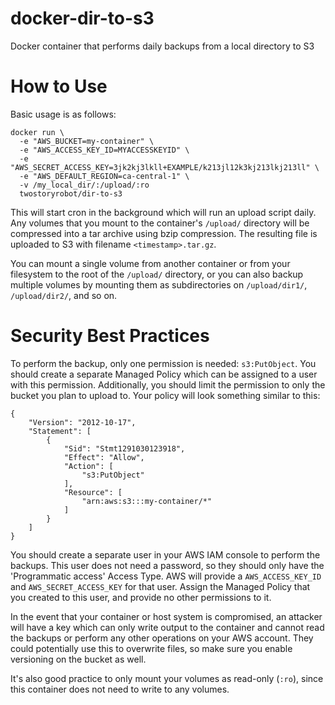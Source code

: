 # docker-dir-to-s3

Docker container that performs daily backups from a local directory to S3

# How to Use

Basic usage is as follows:

```
docker run \
  -e "AWS_BUCKET=my-container" \
  -e "AWS_ACCESS_KEY_ID=MYACCESSKEYID" \
  -e "AWS_SECRET_ACCESS_KEY=3jk2kj3lkll+EXAMPLE/k213jl12k3kj213lkj213ll" \
  -e "AWS_DEFAULT_REGION=ca-central-1" \
  -v /my_local_dir/:/upload/:ro
  twostoryrobot/dir-to-s3
```

This will start cron in the background which will run an upload script daily.
Any volumes that you mount to the container's `/upload/` directory will be 
compressed into a tar archive using bzip compression. The resulting file is
uploaded to S3 with filename `<timestamp>.tar.gz`.

You can mount a single volume from another container or from your filesystem 
to the root of the `/upload/` directory, or you can also backup multiple volumes
by mounting them as subdirectories on `/upload/dir1/`, `/upload/dir2/`, and so 
on.

# Security Best Practices

To perform the backup, only one permission is needed: `s3:PutObject`. You should
create a separate Managed Policy which can be assigned to a user with this 
permission. Additionally, you should limit the permission to only the bucket
you plan to upload to. Your policy will look something similar to this:

```
{
    "Version": "2012-10-17",
    "Statement": [
        {
            "Sid": "Stmt1291030123918",
            "Effect": "Allow",
            "Action": [
                "s3:PutObject"
            ],
            "Resource": [
                "arn:aws:s3:::my-container/*"
            ]
        }
    ]
}
```

You should create a separate user in your AWS IAM console to perform the 
backups. This user does not need a password, so they should only have the 
'Programmatic access' Access Type. AWS will provide a `AWS_ACCESS_KEY_ID` and
`AWS_SECRET_ACCESS_KEY` for that user. Assign the Managed Policy that you 
created to this user, and provide no other permissions to it.

In the event that your container or host system is compromised, an attacker will
have a key which can only write output to the container and cannot read the 
backups or perform any other operations on your AWS account. They could 
potentially use this to overwrite files, so make sure you enable versioning on
the bucket as well.

It's also good practice to only mount your volumes as read-only (`:ro`), since
this container does not need to write to any volumes.
